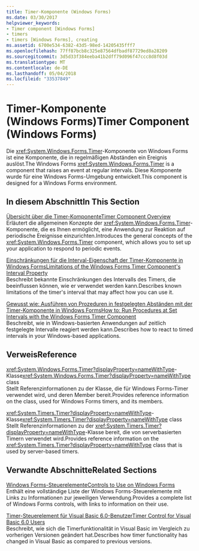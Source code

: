 ```yaml
---
title: Timer-Komponente (Windows Forms)
ms.date: 03/30/2017
helpviewer_keywords:
- Timer component [Windows Forms]
- timers
- timers [Windows Forms], creating
ms.assetid: 6700e534-6382-43d5-98ed-14205435fff7
ms.openlocfilehash: 77ff87bcb8c325e87564dfbadf87729ed8a28209
ms.sourcegitcommit: 3d5d33f384eeba41b2dff79d096f47ccc8d8f03d
ms.translationtype: MT
ms.contentlocale: de-DE
ms.lasthandoff: 05/04/2018
ms.locfileid: "33537849"
---
```

# <a name="timer-component-windows-forms"></a><span data-ttu-id="69aa9-102">Timer-Komponente (Windows Forms)</span><span class="sxs-lookup"><span data-stu-id="69aa9-102">Timer Component (Windows Forms)</span></span>
<span data-ttu-id="69aa9-103">Die <xref:System.Windows.Forms.Timer>-Komponente von Windows Forms ist eine Komponente, die in regelmäßigen Abständen ein Ereignis auslöst.</span><span class="sxs-lookup"><span data-stu-id="69aa9-103">The Windows Forms <xref:System.Windows.Forms.Timer> is a component that raises an event at regular intervals.</span></span> <span data-ttu-id="69aa9-104">Diese Komponente wurde für eine Windows Forms-Umgebung entwickelt.</span><span class="sxs-lookup"><span data-stu-id="69aa9-104">This component is designed for a Windows Forms environment.</span></span>  
  
## <a name="in-this-section"></a><span data-ttu-id="69aa9-105">In diesem Abschnitt</span><span class="sxs-lookup"><span data-stu-id="69aa9-105">In This Section</span></span>  
 [<span data-ttu-id="69aa9-106">Übersicht über die Timer-Komponente</span><span class="sxs-lookup"><span data-stu-id="69aa9-106">Timer Component Overview</span></span>](../../../../docs/framework/winforms/controls/timer-component-overview-windows-forms.md)  
 <span data-ttu-id="69aa9-107">Erläutert die allgemeinen Konzepte der <xref:System.Windows.Forms.Timer>-Komponente, die es Ihnen ermöglicht, eine Anwendung zur Reaktion auf periodische Ereignisse einzurichten.</span><span class="sxs-lookup"><span data-stu-id="69aa9-107">Introduces the general concepts of the <xref:System.Windows.Forms.Timer> component, which allows you to set up your application to respond to periodic events.</span></span>  
  
 [<span data-ttu-id="69aa9-108">Einschränkungen für die Interval-Eigenschaft der Timer-Komponente in Windows Forms</span><span class="sxs-lookup"><span data-stu-id="69aa9-108">Limitations of the Windows Forms Timer Component's Interval Property</span></span>](../../../../docs/framework/winforms/controls/limitations-of-the-timer-component-interval-property.md)  
 <span data-ttu-id="69aa9-109">Beschreibt bekannte Einschränkungen des Intervalls des Timers, die beeinflussen können, wie er verwendet werden kann.</span><span class="sxs-lookup"><span data-stu-id="69aa9-109">Describes known limitations of the timer's interval that may affect how you can use it.</span></span>  
  
 [<span data-ttu-id="69aa9-110">Gewusst wie: Ausführen von Prozeduren in festgelegten Abständen mit der Timer-Komponente in Windows Forms</span><span class="sxs-lookup"><span data-stu-id="69aa9-110">How to: Run Procedures at Set Intervals with the Windows Forms Timer Component</span></span>](../../../../docs/framework/winforms/controls/run-procedures-at-set-intervals-with-wf-timer-component.md)  
 <span data-ttu-id="69aa9-111">Beschreibt, wie in Windows-basierten Anwendungen auf zeitlich festgelegte Intervalle reagiert werden kann.</span><span class="sxs-lookup"><span data-stu-id="69aa9-111">Describes how to react to timed intervals in your Windows-based applications.</span></span>  
  
## <a name="reference"></a><span data-ttu-id="69aa9-112">Verweis</span><span class="sxs-lookup"><span data-stu-id="69aa9-112">Reference</span></span>  
 <span data-ttu-id="69aa9-113"><xref:System.Windows.Forms.Timer?displayProperty=nameWithType>-Klasse</span><span class="sxs-lookup"><span data-stu-id="69aa9-113"><xref:System.Windows.Forms.Timer?displayProperty=nameWithType> class</span></span>  
 <span data-ttu-id="69aa9-114">Stellt Referenzinformationen zu der Klasse, die für Windows Forms-Timer verwendet wird, und deren Member bereit.</span><span class="sxs-lookup"><span data-stu-id="69aa9-114">Provides reference information on the class, used for Windows Forms timers, and its members.</span></span>  
  
 <span data-ttu-id="69aa9-115"><xref:System.Timers.Timer?displayProperty=nameWithType>-Klasse</span><span class="sxs-lookup"><span data-stu-id="69aa9-115"><xref:System.Timers.Timer?displayProperty=nameWithType> class</span></span>  
 <span data-ttu-id="69aa9-116">Stellt Referenzinformationen zu der <xref:System.Timers.Timer?displayProperty=nameWithType>-Klasse bereit, die von serverbasierten Timern verwendet wird.</span><span class="sxs-lookup"><span data-stu-id="69aa9-116">Provides reference information on the <xref:System.Timers.Timer?displayProperty=nameWithType> class that is used by server-based timers.</span></span>  
  
## <a name="related-sections"></a><span data-ttu-id="69aa9-117">Verwandte Abschnitte</span><span class="sxs-lookup"><span data-stu-id="69aa9-117">Related Sections</span></span>  
 [<span data-ttu-id="69aa9-118">Windows Forms-Steuerelemente</span><span class="sxs-lookup"><span data-stu-id="69aa9-118">Controls to Use on Windows Forms</span></span>](../../../../docs/framework/winforms/controls/controls-to-use-on-windows-forms.md)  
 <span data-ttu-id="69aa9-119">Enthält eine vollständige Liste der Windows Forms-Steuerelemente mit Links zu Informationen zur jeweiligen Verwendung.</span><span class="sxs-lookup"><span data-stu-id="69aa9-119">Provides a complete list of Windows Forms controls, with links to information on their use.</span></span>  
  
 [<span data-ttu-id="69aa9-120">Timer-Steuerelement für Visual Basic 6.0-Benutzer</span><span class="sxs-lookup"><span data-stu-id="69aa9-120">Timer Control for Visual Basic 6.0 Users</span></span>](http://msdn.microsoft.com/library/38e5184a-1e50-45cf-b936-dae566c0cfc5)  
 <span data-ttu-id="69aa9-121">Beschreibt, wie sich die Timerfunktionalität in Visual Basic im Vergleich zu vorherigen Versionen geändert hat.</span><span class="sxs-lookup"><span data-stu-id="69aa9-121">Describes how timer functionality has changed in Visual Basic as compared to previous versions.</span></span>
